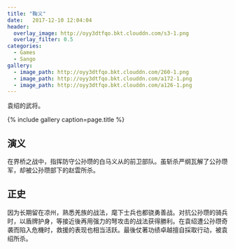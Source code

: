 ```yaml
---
title: "鞠义"
date:   2017-12-10 12:04:04
header:
  overlay_image: http://oyy3dtfqo.bkt.clouddn.com/s3-1.png
  overlay_filter: 0.5
categories:
  - Games
  - Sango
gallery:
  - image_path: http://oyy3dtfqo.bkt.clouddn.com/260-1.png
  - image_path: http://oyy3dtfqo.bkt.clouddn.com/a172-1.png
  - image_path: http://oyy3dtfqo.bkt.clouddn.com/a126-1.png
---
```


袁绍的武将。

{% include gallery caption=page.title %}

## 演义

在界桥之战中，指挥防守公孙瓒的白马义从的前卫部队。虽斩杀严纲瓦解了公孙瓒军，却被公孙瓒部下的赵雲所杀。

## 正史

因为长期留在凉州，熟悉羌族的战法，麾下士兵也都骁勇善战。对抗公孙瓒的骑兵时，以盾牌护身，等接近後再用强力的弩攻击的战法获得勝利。在袁绍遭公孙瓒奇袭而陷入危機时，救援的表现也相当活跃。最後仗著功绩卓越擅自採取行动，被袁绍所杀。